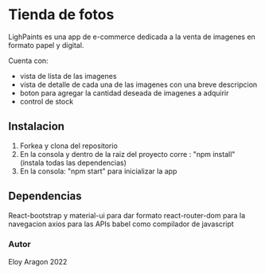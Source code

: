 # Tienda de fotos
LighPaints es una app de e-commerce dedicada a la venta de imagenes en formato papel y digital.

Cuenta con:
- vista de lista de las imagenes
- vista de detalle de cada una de las imagenes con una breve descripcion
- boton para agregar la cantidad deseada de imagenes a adquirir
- control de stock

## Instalacion

1. Forkea y clona del repositorio
2. En la consola y dentro de la raiz del proyecto corre : "npm install" (instala todas las dependencias)
3. En la consola: "npm start" para inicializar la app

## Dependencias
React-bootstrap y material-ui para dar formato 
react-router-dom para la navegacion
axios para las APIs
babel como compilador de javascript


### Autor
Eloy Aragon
2022